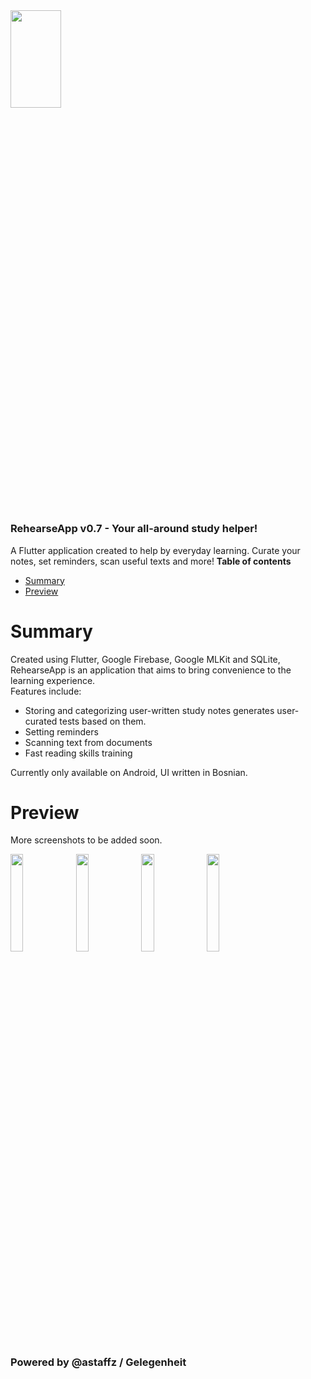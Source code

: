
<img src="https://i.imgur.com/A48HWb4.jpg" style="width:40%;height:20%;">

# <h3>RehearseApp v0.7 - Your all-around study helper!
A Flutter application created to help by everyday learning. Curate your notes, set reminders, scan useful texts and more!</h3>
<b>Table of contents</b>
<ul>
  <li><a href=#intro>Summary</a></li>
  <li><a href=#preview>Preview</a></li>

</ul>

<div id="intro">
  <h1>Summary</h1>
  <p>Created using Flutter, Google Firebase, Google MLKit and SQLite, RehearseApp is an application that aims to bring convenience to the learning experience. <br>
    Features include: <ul><li>Storing and categorizing user-written study notes generates user-curated tests based on them.</li>
      <li>Setting reminders</li>
      <li>Scanning text from documents</li>
      <li>Fast reading skills training</li>
    </ul></p>
  <p>Currently only available on Android, UI written in Bosnian.</p>
  
</div>
<div id="preview">
  <h1>Preview</h1>
  <p>More screenshots to be added soon.</p>
  <img src="https://i.imgur.com/wRzDBr6.jpg" style="width:20%;height:20%";>
    <img src="https://i.imgur.com/Ga12PQI.jpg" style="width:20%;height:20%";>
    <img src="https://i.imgur.com/j6DjTXH.jpg" style="width:20%;height:20%";>
    <img src="https://i.imgur.com/y5SiuYF.jpg" style="width:20%;height:20%";>
</div>


<h3>Powered by @astaffz / Gelegenheit</h3>
